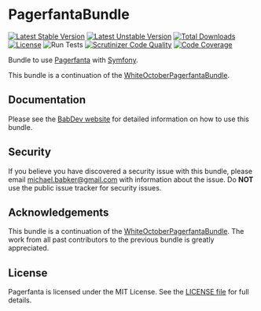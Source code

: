 # PagerfantaBundle

[![Latest Stable Version](https://poser.pugx.org/babdev/pagerfanta-bundle/v/stable)](https://packagist.org/packages/babdev/pagerfanta-bundle) [![Latest Unstable Version](https://poser.pugx.org/babdev/pagerfanta-bundle/v/unstable)](https://packagist.org/packages/babdev/pagerfanta-bundle) [![Total Downloads](https://poser.pugx.org/babdev/pagerfanta-bundle/downloads)](https://packagist.org/packages/babdev/pagerfanta-bundle) [![License](https://poser.pugx.org/babdev/pagerfanta-bundle/license)](https://packagist.org/packages/babdev/pagerfanta-bundle) ![Run Tests](https://github.com/BabDev/PagerfantaBundle/workflows/Run%20Tests/badge.svg?branch=2.x) [![Scrutinizer Code Quality](https://scrutinizer-ci.com/g/BabDev/PagerfantaBundle/badges/quality-score.png?b=2.x)](https://scrutinizer-ci.com/g/BabDev/PagerfantaBundle/?branch=2.x) [![Code Coverage](https://scrutinizer-ci.com/g/BabDev/PagerfantaBundle/badges/coverage.png?b=2.x)](https://scrutinizer-ci.com/g/BabDev/PagerfantaBundle/?branch=2.x)

Bundle to use [Pagerfanta](https://github.com/whiteoctober/Pagerfanta) with [Symfony](https://github.com/symfony/symfony).

This bundle is a continuation of the [WhiteOctoberPagerfantaBundle](https://github.com/whiteoctober/WhiteOctoberPagerfantaBundle).

## Documentation

Please see the [BabDev website](https://www.babdev.com/open-source/packages/pagerfantabundle/docs/2.x) for detailed information on how to use this bundle.

## Security

If you believe you have discovered a security issue with this bundle, please email michael.babker@gmail.com with information about the issue.  Do **NOT** use the public issue tracker for security issues.

## Acknowledgements

This bundle is a continuation of the [WhiteOctoberPagerfantaBundle](https://github.com/whiteoctober/WhiteOctoberPagerfantaBundle). The work from all past contributors to the previous bundle is greatly appreciated.

## License

Pagerfanta is licensed under the MIT License. See the [LICENSE file](/LICENSE) for full details.
